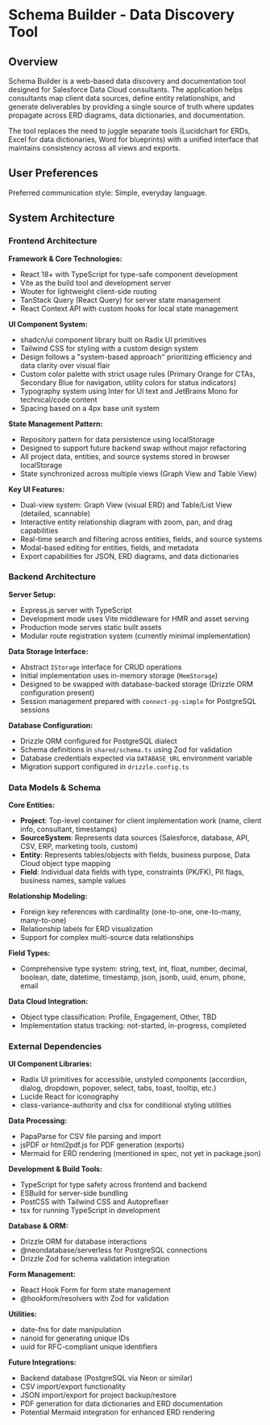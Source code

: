 # Schema Builder - Data Discovery Tool

## Overview

Schema Builder is a web-based data discovery and documentation tool designed for Salesforce Data Cloud consultants. The application helps consultants map client data sources, define entity relationships, and generate deliverables by providing a single source of truth where updates propagate across ERD diagrams, data dictionaries, and documentation.

The tool replaces the need to juggle separate tools (Lucidchart for ERDs, Excel for data dictionaries, Word for blueprints) with a unified interface that maintains consistency across all views and exports.

## User Preferences

Preferred communication style: Simple, everyday language.

## System Architecture

### Frontend Architecture

**Framework & Core Technologies:**

- React 18+ with TypeScript for type-safe component development
- Vite as the build tool and development server
- Wouter for lightweight client-side routing
- TanStack Query (React Query) for server state management
- React Context API with custom hooks for local state management

**UI Component System:**

- shadcn/ui component library built on Radix UI primitives
- Tailwind CSS for styling with a custom design system
- Design follows a "system-based approach" prioritizing efficiency and data clarity over visual flair
- Custom color palette with strict usage rules (Primary Orange for CTAs, Secondary Blue for navigation, utility colors for status indicators)
- Typography system using Inter for UI text and JetBrains Mono for technical/code content
- Spacing based on a 4px base unit system

**State Management Pattern:**

- Repository pattern for data persistence using localStorage
- Designed to support future backend swap without major refactoring
- All project data, entities, and source systems stored in browser localStorage
- State synchronized across multiple views (Graph View and Table View)

**Key UI Features:**

- Dual-view system: Graph View (visual ERD) and Table/List View (detailed, scannable)
- Interactive entity relationship diagram with zoom, pan, and drag capabilities
- Real-time search and filtering across entities, fields, and source systems
- Modal-based editing for entities, fields, and metadata
- Export capabilities for JSON, ERD diagrams, and data dictionaries

### Backend Architecture

**Server Setup:**

- Express.js server with TypeScript
- Development mode uses Vite middleware for HMR and asset serving
- Production mode serves static built assets
- Modular route registration system (currently minimal implementation)

**Data Storage Interface:**

- Abstract `IStorage` interface for CRUD operations
- Initial implementation uses in-memory storage (`MemStorage`)
- Designed to be swapped with database-backed storage (Drizzle ORM configuration present)
- Session management prepared with `connect-pg-simple` for PostgreSQL sessions

**Database Configuration:**

- Drizzle ORM configured for PostgreSQL dialect
- Schema definitions in `shared/schema.ts` using Zod for validation
- Database credentials expected via `DATABASE_URL` environment variable
- Migration support configured in `drizzle.config.ts`

### Data Models & Schema

**Core Entities:**

- **Project**: Top-level container for client implementation work (name, client info, consultant, timestamps)
- **SourceSystem**: Represents data sources (Salesforce, database, API, CSV, ERP, marketing tools, custom)
- **Entity**: Represents tables/objects with fields, business purpose, Data Cloud object type mapping
- **Field**: Individual data fields with type, constraints (PK/FK), PII flags, business names, sample values

**Relationship Modeling:**

- Foreign key references with cardinality (one-to-one, one-to-many, many-to-one)
- Relationship labels for ERD visualization
- Support for complex multi-source data relationships

**Field Types:**

- Comprehensive type system: string, text, int, float, number, decimal, boolean, date, datetime, timestamp, json, jsonb, uuid, enum, phone, email

**Data Cloud Integration:**

- Object type classification: Profile, Engagement, Other, TBD
- Implementation status tracking: not-started, in-progress, completed

### External Dependencies

**UI Component Libraries:**

- Radix UI primitives for accessible, unstyled components (accordion, dialog, dropdown, popover, select, tabs, toast, tooltip, etc.)
- Lucide React for iconography
- class-variance-authority and clsx for conditional styling utilities

**Data Processing:**

- PapaParse for CSV file parsing and import
- jsPDF or html2pdf.js for PDF generation (exports)
- Mermaid for ERD rendering (mentioned in spec, not yet in package.json)

**Development & Build Tools:**

- TypeScript for type safety across frontend and backend
- ESBuild for server-side bundling
- PostCSS with Tailwind CSS and Autoprefixer
- tsx for running TypeScript in development

**Database & ORM:**

- Drizzle ORM for database interactions
- @neondatabase/serverless for PostgreSQL connections
- Drizzle Zod for schema validation integration

**Form Management:**

- React Hook Form for form state management
- @hookform/resolvers with Zod for validation

**Utilities:**

- date-fns for date manipulation
- nanoid for generating unique IDs
- uuid for RFC-compliant unique identifiers

**Future Integrations:**

- Backend database (PostgreSQL via Neon or similar)
- CSV import/export functionality
- JSON import/export for project backup/restore
- PDF generation for data dictionaries and ERD documentation
- Potential Mermaid integration for enhanced ERD rendering

